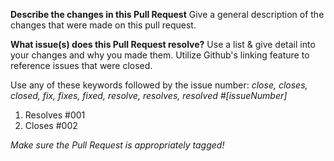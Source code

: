**Describe the changes in this Pull Request**
Give a general description of the changes that were made on this pull request. 

**What issue(s) does this Pull Request resolve?**
Use a list & give detail into your changes and why you made them. Utilize Github's linking feature to reference issues that were closed.

Use any of these keywords followed by the issue number: _close, closes, closed, fix, fixes, fixed, resolve, resolves, resolved #[issueNumber]_

1. Resolves #001
2. Closes #002

_Make sure the Pull Request is appropriately tagged!_
